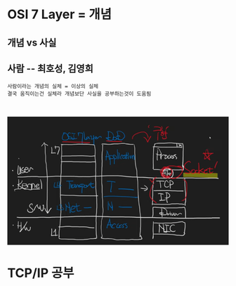 # OSI 7 Layer = 개념

## 개념 vs 사실
## 사람 -- 최호성, 김영희
    사람이라는 개념의 실체 = 이상의 실체
    결국 움직이는건 실체라 개념보단 사실을 공부하는것이 도움됨
<br>



![img](.\img\기본.png)

# TCP/IP 공부